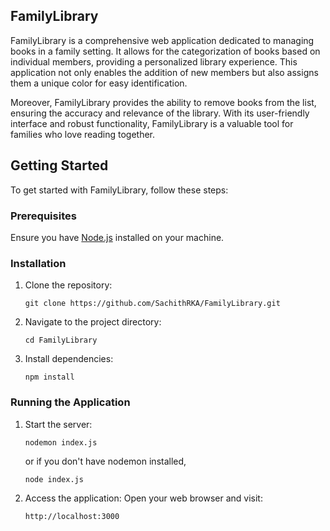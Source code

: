 ## FamilyLibrary

FamilyLibrary is a comprehensive web application dedicated to managing books in a family setting. It allows for the 
categorization of books based on individual members, providing a personalized library experience. This application not only 
enables the addition of new members but also assigns them a unique color for easy identification.

Moreover, FamilyLibrary provides the ability to remove books from the list, ensuring the accuracy and relevance of the library. 
With its user-friendly interface and robust functionality, FamilyLibrary is a valuable tool for families who love reading 
together.

## Getting Started

To get started with FamilyLibrary, follow these steps:

### Prerequisites

Ensure you have [Node.js](https://nodejs.org/en/) installed on your machine.

### Installation

1. Clone the repository:
   ```
   git clone https://github.com/SachithRKA/FamilyLibrary.git
   ```
2. Navigate to the project directory:
   ```
   cd FamilyLibrary
   ```
3. Install dependencies:
   ```
   npm install
   ```

### Running the Application

1. Start the server:
   ```
   nodemon index.js
   ```
   or if you don't have nodemon installed,
   ```
   node index.js
   ```

2. Access the application:
   Open your web browser and visit:
   ```
   http://localhost:3000
   ```
